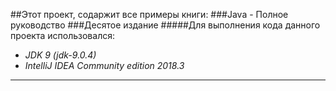 ##Этот проект, содаржит все примеры книги:
###Java - Полное руководство
###Десятое издание
#####Для выполнения кода данного проекта использовался:
- *JDK 9 (jdk-9.0.4)*
- *IntelliJ IDEA Community edition 2018.3*
___

